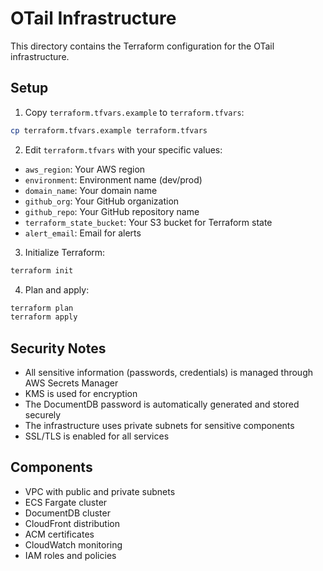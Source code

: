# OTail Infrastructure

This directory contains the Terraform configuration for the OTail infrastructure.

## Setup

1. Copy `terraform.tfvars.example` to `terraform.tfvars`:
```bash
cp terraform.tfvars.example terraform.tfvars
```

2. Edit `terraform.tfvars` with your specific values:
- `aws_region`: Your AWS region
- `environment`: Environment name (dev/prod)
- `domain_name`: Your domain name
- `github_org`: Your GitHub organization
- `github_repo`: Your GitHub repository name
- `terraform_state_bucket`: Your S3 bucket for Terraform state
- `alert_email`: Email for alerts

3. Initialize Terraform:
```bash
terraform init
```

4. Plan and apply:
```bash
terraform plan
terraform apply
```

## Security Notes

- All sensitive information (passwords, credentials) is managed through AWS Secrets Manager
- KMS is used for encryption
- The DocumentDB password is automatically generated and stored securely
- The infrastructure uses private subnets for sensitive components
- SSL/TLS is enabled for all services

## Components

- VPC with public and private subnets
- ECS Fargate cluster
- DocumentDB cluster
- CloudFront distribution
- ACM certificates
- CloudWatch monitoring
- IAM roles and policies

